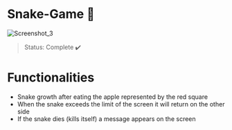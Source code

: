 # Snake-Game 🐍
![Screenshot_3](https://user-images.githubusercontent.com/71856519/115091545-28de6280-9eee-11eb-92bf-df3d76f1bf71.png)

> Status: Complete ✔️ 
# Functionalities
- Snake growth after eating the apple represented by the red square
- When the snake exceeds the limit of the screen it will return on the other side
- If the snake dies (kills itself) a message appears on the screen
